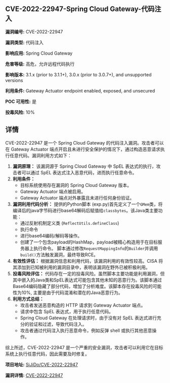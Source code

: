 ## CVE-2022-22947-Spring Cloud Gateway-代码注入

**漏洞编号:** CVE-2022-22947

**漏洞类型:** 代码注入

**影响应用:** Spring Cloud Gateway

**危害等级:** 高危，允许远程代码执行

**影响版本:** 3.1.x (prior to 3.1.1+), 3.0.x (prior to 3.0.7+), and unsupported versions

**利用条件:** Gateway Actuator endpoint enabled, exposed, and unsecured

**POC 可用性:** 是

**投毒风险:** 10%

## 详情

CVE-2022-22947 是一个 Spring Cloud Gateway 的代码注入漏洞。攻击者可以在 Gateway Actuator 端点开启且未进行安全保护的情况下，通过构造恶意请求执行任意代码。漏洞利用方式如下：

1.  **漏洞原理：** 该漏洞源于 Spring Cloud Gateway 中 SpEL 表达式的执行，攻击者可以通过 SpEL 表达式注入恶意代码，进而执行任意命令。
2.  **利用条件：**
    *   目标系统使用存在漏洞的 Spring Cloud Gateway 版本。
    *   Gateway Actuator 端点被启用。
    *   Gateway Actuator 端点对外暴露且未进行任何身份验证。
3.  **漏洞利用代码分析：** 提供的Python脚本 (exp.py)首先定义了一个`GMem`类，将编译后的java字节码进行base64解码后赋值给`classbytes`。该Java类主要功能：
    *   通过反射机制定义类 (`ReflectUtils.defineClass`)
    *   执行命令
    *   进行base64编码/解码等操作。
    *   创建了一个包含payload的HashMap，payload被精心构造用于在目标服务器上执行命令。
    脚本通过修改`RequestMappingInfo`的`Builder`并调用`build()`方法触发漏洞，最终导致RCE。
4.  **有效性评估：** 根据漏洞信息和利用代码，该漏洞利用的有效性较高。CISA 将其添加到已知被利用的漏洞目录中，表明该漏洞在野外已被积极利用。
5.  **投毒风险评估：** 代码存在一定的投毒风险。虽然脚本主要功能是利用漏洞，但其中嵌入的Java类和SpEL表达式可能包含其他未知的恶意行为。该脚本通过Base64编码隐藏了部分代码，增加了分析难度。该脚本存在投毒风险的可能性为10%, 主要是由于代码混淆和潜在的Java恶意行为。
6.  **利用方式总结：**
    *   攻击者发送恶意构造的 HTTP 请求到 Gateway Actuator 端点。
    *   请求中包含 SpEL 表达式，用于执行任意代码。
    *   Spring Cloud Gateway 在处理请求时，由于没有对 SpEL 表达式进行充分的验证和过滤，导致代码注入。
    *   攻击者通过代码注入执行恶意命令，例如反弹 shell 或执行其他恶意操作。

综上所述，CVE-2022-22947 是一个严重的安全漏洞，攻击者可以利用它在目标系统上执行任意代码，因此需要及时修复。

**项目地址:** [SiJiDo/CVE-2022-22947](https://github.com/SiJiDo/CVE-2022-22947)

**漏洞详情:** [CVE-2022-22947](https://nvd.nist.gov/vuln/detail/CVE-2022-22947)